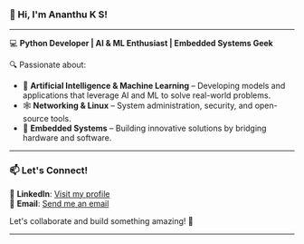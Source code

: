 ### 👋 Hi, I'm Ananthu K S!

---

💻 **Python Developer | AI & ML Enthusiast | Embedded Systems Geek**  

🔍 Passionate about:

- 🧠 **Artificial Intelligence & Machine Learning** – Developing models and applications that leverage AI and ML to solve real-world problems.
- 🕸️ **Networking & Linux** – System administration, security, and open-source tools.
- 🔧 **Embedded Systems** – Building innovative solutions by bridging hardware and software.

---

### 📫 Let's Connect!

💼 **LinkedIn**: [Visit my profile](linkedin.com/in/ksananthu)  
📧 **Email**: [Send me an email](mailto:ksananthu.dev@gmail.com)  

Let's collaborate and build something amazing! 🚀  

---


<!---
ksananthu/ksananthu is a ✨ special ✨ repository because its `README.md` (this file) appears on your GitHub profile.
You can click the Preview link to take a look at your changes.
--->
